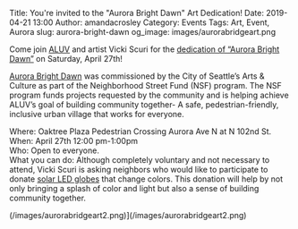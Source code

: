 Title: You're invited to the "Aurora Bright Dawn" Art Dedication! 
Date: 2019-04-21 13:00
Author: amandacrosley
Category: Events
Tags: Art, Event, Aurora
slug: aurora-bright-dawn
og_image: images/aurorabridgeart.png

Come join [ALUV](http://auroralictonuv.org/) and artist Vicki Scuri for the [dedication of “Aurora Bright Dawn”](https://www.facebook.com/events/656037301496613/) on Saturday, April 27th!

[Aurora Bright Dawn](https://www.codaworx.com/project/aurora-bright-dawn-seattle-office-of-arts-culture-sdot) was commissioned by the City of Seattle’s Arts & Culture as part of the Neighborhood Street Fund (NSF) program. The NSF program funds projects requested by the community and is helping achieve ALUV’s goal of building community together- A safe, pedestrian-friendly, inclusive urban village that works for everyone.        

Where: Oaktree Plaza Pedestrian Crossing Aurora Ave N at N 102nd St. <br>
When: April 27th 12:00 pm-1:00pm <br>
Who: Open to everyone.  <br>
What you can do: Although completely voluntary and not necessary to attend, Vicki Scuri is asking neighbors who would like to participate to donate 
[solar LED globes](https://www.amazon.com/dp/B011NVHX9A/ref=psdc_14193171_t4_B07D8N2KP1) that change colors. This donation will help by not only bringing a splash of color and light but also a sense of building community together.  

(/images/aurorabridgeart2.png)](/images/aurorabridgeart2.png)
